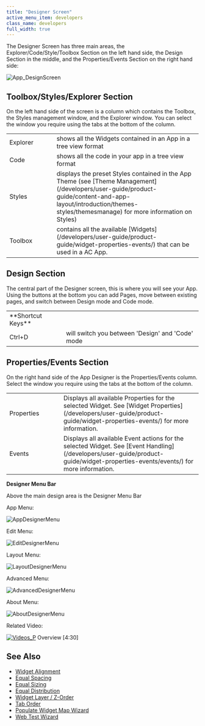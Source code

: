 ```yaml
---
title: "Designer Screen"
active_menu_item: developers
class_name: developers
full_width: true
---
```



The Designer Screen has three main areas, the Explorer/Code/Style/Toolbox Section on the left hand side, the Design Section in the middle, and the Properties/Events Section on the right hand side:

![App\_DesignScreen](/img/docs/app_designscreen.zoom55.png)

## Toolbox/Styles/Explorer Section

On the left hand side of the screen is a column which contains the Toolbox, the Styles management window, and the Explorer window. You can select the window you require using the tabs at the bottom of the column.

<table>
<tr>
<td width="132">
Explorer

</td>
<td width="28">
</td>
<td width="720">
shows all the Widgets contained in an App in a tree view format

</td>
</tr>
<tr>
<td width="132">
Code

</td>
<td width="28">
</td>
<td width="720">
shows all the code in your app in a tree view format

</td>
</tr>
<tr>
<td width="132">
Styles

</td>
<td width="28">
</td>
<td width="720">
displays the preset Styles contained in the App Theme (see [Theme Management](/developers/user-guide/product-guide/content-and-app-layout/introduction/themes-styles/themesmanage) for more information on Styles)

</td>
</tr>
<tr>
<td width="132">
Toolbox

</td>
<td width="28">
</td>
<td width="720">
contains all the available [Widgets](/developers/user-guide/product-guide/widget-properties-events/) that can be used in a AC App.

</td>
</tr>
</table>

## Design Section

The central part of the Designer screen, this is where you will see your App. Using the buttons at the bottom you can add Pages, move between existing pages, and switch between Design mode and Code mode.

<table>
<tr>
<td width="132">
**Shortcut Keys**

</td>
<td width="28">
</td>
<td width="720">
</td>
</tr>
<tr>
<td width="132">
Ctrl+D

</td>
<td width="28">
</td>
<td width="720">
will switch you between 'Design' and 'Code' mode

</td>
</tr>
</table>

## Properties/Events Section

On the right hand side of the App Designer is the Properties/Events column. Select the window you require using the tabs at the bottom of the column.

<table>
<tr>
<td width="136">
Properties

</td>
<td width="32">
</td>
<td width="712">
Displays all available Properties for the selected Widget. See [Widget Properties](/developers/user-guide/product-guide/widget-properties-events/) for more information.

</td>
</tr>
<tr>
<td width="136">
Events

</td>
<td width="32">
</td>
<td width="712">
Displays all available Event actions for the selected Widget. See [Event Handling](/developers/user-guide/product-guide/widget-properties-events/events/) for more information.

</td>
</tr>
</table>

**Designer Menu Bar**

Above the main design area is the Designer Menu Bar

App Menu:

![AppDesignerMenu](/img/docs/appdesignermenu.png)

Edit Menu:

![EditDesignerMenu](/img/docs/editdesignermenu.png)

Layout Menu:

![LayoutDesignerMenu](/img/docs/layoutdesignermenu.png)

Advanced Menu:

![AdvancedDesignerMenu](/img/docs/advanceddesignermenu.png)

About Menu:

![AboutDesignerMenu](/img/docs/aboutdesignermenu.png)

Related Video:

[![Videos\_P](/img/docs/videos_p.png)](http://www.youtube.com/v/pHaov7DW4kM?autoplay=1&hd=1&fs=1&showsearch=0&rel=0&) Overview [4:30]

## See Also

 - [Widget Alignment](/developers/user-guide/product-guide/content-and-app-layout/editing-and-laying-out-reference/widget-alignment-distribution)
 - [Equal Spacing](/developers/user-guide/product-guide/content-and-app-layout/editing-and-laying-out-reference/equal-spacing)
 - [Equal Sizing](/developers/user-guide/product-guide/content-and-app-layout/editing-and-laying-out-reference/equal-sizing)
 - [Equal Distribution](/developers/user-guide/product-guide/content-and-app-layout/editing-and-laying-out-reference/equal-distribution)
 - [Widget Layer / Z-Order](/developers/user-guide/product-guide/content-and-app-layout/editing-and-laying-out-reference/layer-z-order)
 - [Tab Order](/developers/user-guide/product-guide/content-and-app-layout/editing-and-laying-out-reference/tab-order)
 - [Populate Widget Map Wizard](/developers/user-guide/scripting-apis/client-api/widget-data-state-manipulation/populatewidget/populatewidget-wizard)
 - [Web Test Wizard](/developers/user-guide/scripting-apis/client-api/soap-restful-ajax-calls/web-service-wizard)

